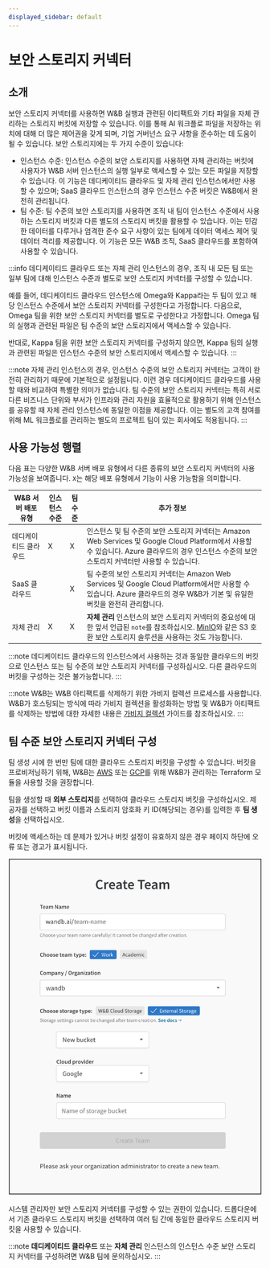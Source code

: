 ```yaml
---
displayed_sidebar: default
---
```


# 보안 스토리지 커넥터

## 소개
보안 스토리지 커넥터를 사용하면 W&B 실행과 관련된 아티팩트와 기타 파일을 자체 관리하는 스토리지 버킷에 저장할 수 있습니다. 이를 통해 AI 워크플로 파일을 저장하는 위치에 대해 더 많은 제어권을 갖게 되며, 기업 거버넌스 요구 사항을 준수하는 데 도움이 될 수 있습니다. 보안 스토리지에는 두 가지 수준이 있습니다:

* 인스턴스 수준: 인스턴스 수준의 보안 스토리지를 사용하면 자체 관리하는 버킷에 사용자가 W&B 서버 인스턴스의 실행 일부로 액세스할 수 있는 모든 파일을 저장할 수 있습니다. 이 기능은 데디케이티드 클라우드 및 자체 관리 인스턴스에서만 사용할 수 있으며; SaaS 클라우드 인스턴스의 경우 인스턴스 수준 버킷은 W&B에서 완전히 관리됩니다.
* 팀 수준: 팀 수준의 보안 스토리지를 사용하면 조직 내 팀이 인스턴스 수준에서 사용하는 스토리지 버킷과 다른 별도의 스토리지 버킷을 활용할 수 있습니다. 이는 민감한 데이터를 다루거나 엄격한 준수 요구 사항이 있는 팀에게 데이터 액세스 제어 및 데이터 격리를 제공합니다. 이 기능은 모든 W&B 조직, SaaS 클라우드를 포함하여 사용할 수 있습니다.

:::info
데디케이티드 클라우드 또는 자체 관리 인스턴스의 경우, 조직 내 모든 팀 또는 일부 팀에 대해 인스턴스 수준과 별도로 보안 스토리지 커넥터를 구성할 수 있습니다.

예를 들어, 데디케이티드 클라우드 인스턴스에 Omega와 Kappa라는 두 팀이 있고 해당 인스턴스 수준에서 보안 스토리지 커넥터를 구성한다고 가정합니다. 다음으로, Omega 팀을 위한 보안 스토리지 커넥터를 별도로 구성한다고 가정합니다. Omega 팀의 실행과 관련된 파일은 팀 수준의 보안 스토리지에서 액세스할 수 있습니다.

반대로, Kappa 팀을 위한 보안 스토리지 커넥터를 구성하지 않으면, Kappa 팀의 실행과 관련된 파일은 인스턴스 수준의 보안 스토리지에서 액세스할 수 있습니다.
:::

:::note
자체 관리 인스턴스의 경우, 인스턴스 수준의 보안 스토리지 커넥터는 고객이 완전히 관리하기 때문에 기본적으로 설정됩니다. 이런 경우 데디케이티드 클라우드를 사용할 때와 비교하여 특별한 의미가 없습니다. 팀 수준의 보안 스토리지 커넥터는 특히 서로 다른 비즈니스 단위와 부서가 인프라와 관리 자원을 효율적으로 활용하기 위해 인스턴스를 공유할 때 자체 관리 인스턴스에 동일한 이점을 제공합니다. 이는 별도의 고객 참여를 위해 ML 워크플로를 관리하는 별도의 프로젝트 팀이 있는 회사에도 적용됩니다.
:::

## 사용 가능성 행렬
다음 표는 다양한 W&B 서버 배포 유형에서 다른 종류의 보안 스토리지 커넥터의 사용 가능성을 보여줍니다. `X`는 해당 배포 유형에서 기능이 사용 가능함을 의미합니다.

| W&B 서버 배포 유형 | 인스턴스 수준 | 팀 수준 | 추가 정보 |
|------------------------|----------------|----------|--------------|
| 데디케이티드 클라우드 | X | X | 인스턴스 및 팀 수준의 보안 스토리지 커넥터는 Amazon Web Services 및 Google Cloud Platform에서 사용할 수 있습니다. Azure 클라우드의 경우 인스턴스 수준의 보안 스토리지 커넥터만 사용할 수 있습니다. |
| SaaS 클라우드 | | X | 팀 수준의 보안 스토리지 커넥터는 Amazon Web Services 및 Google Cloud Platform에서만 사용할 수 있습니다. Azure 클라우드의 경우 W&B가 기본 및 유일한 버킷을 완전히 관리합니다. |
| 자체 관리 | X | X | **자체 관리** 인스턴스의 보안 스토리지 커넥터의 중요성에 대한 앞서 언급된 `note`를 참조하십시오. [MinIO](https://github.com/minio/minio)와 같은 S3 호환 보안 스토리지 솔루션을 사용하는 것도 가능합니다. |

:::note
데디케이티드 클라우드의 인스턴스에서 사용하는 것과 동일한 클라우드의 버킷으로 인스턴스 또는 팀 수준의 보안 스토리지 커넥터를 구성하십시오. 다른 클라우드의 버킷을 구성하는 것은 불가능합니다.
:::

:::note
W&B는 W&B 아티팩트를 삭제하기 위한 가비지 컬렉션 프로세스를 사용합니다. W&B가 호스팅되는 방식에 따라 가비지 컬렉션을 활성화하는 방법 및 W&B가 아티팩트를 삭제하는 방법에 대한 자세한 내용은 [가비지 컬렉션](../artifacts/delete-artifacts.md#how-to-enable-garbage-collection-based-on-how-wb-is-hosted) 가이드를 참조하십시오.
:::

## 팀 수준 보안 스토리지 커넥터 구성
팀 생성 시에 한 번만 팀에 대한 클라우드 스토리지 버킷을 구성할 수 있습니다. 버킷을 프로비저닝하기 위해, W&B는 [AWS](https://github.com/wandb/terraform-aws-wandb/tree/main/modules/secure_storage_connector) 또는 [GCP](https://github.com/wandb/terraform-google-wandb/tree/main/modules/secure_storage_connector)를 위해 W&B가 관리하는 Terraform 모듈을 사용할 것을 권장합니다.

팀을 생성할 때 **외부 스토리지**를 선택하여 클라우드 스토리지 버킷을 구성하십시오. 제공자를 선택하고 버킷 이름과 스토리지 암호화 키 ID(해당되는 경우)를 입력한 후 **팀 생성**을 선택하십시오.

버킷에 액세스하는 데 문제가 있거나 버킷 설정이 유효하지 않은 경우 페이지 하단에 오류 또는 경고가 표시됩니다.

![](/images/hosting/prod_setup_secure_storage.png)

시스템 관리자만 보안 스토리지 커넥터를 구성할 수 있는 권한이 있습니다. 드롭다운에서 기존 클라우드 스토리지 버킷을 선택하여 여러 팀 간에 동일한 클라우드 스토리지 버킷을 사용할 수 있습니다.

:::note
**데디케이티드 클라우드** 또는 **자체 관리** 인스턴스의 인스턴스 수준 보안 스토리지 커넥터를 구성하려면 W&B 팀에 문의하십시오.
:::